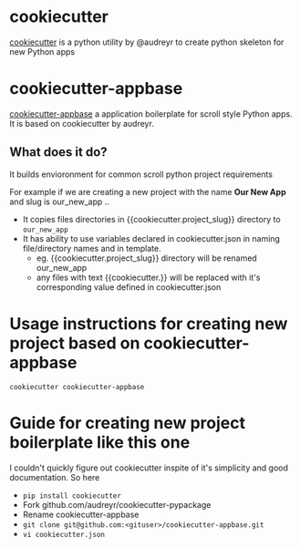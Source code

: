 # cookiecutter
[cookiecutter](https://cookiecutter.readthedocs.io/) is a python utility by @audreyr to create python skeleton for new Python apps

# cookiecutter-appbase
[cookiecutter-appbase](https://github.com/scrolltech/cookiecutter-appbase) a application boilerplate for scroll style Python apps.
It is based on cookiecutter by audreyr.

## What does it do?
It builds envioronment for common scroll python project requirements

For example if we are creating a new project with the name **Our New App** and slug is our_new_app ..
- It copies files directories in {{cookiecutter.project_slug}} directory to `our_new_app`
- It has ability to use variables declared in cookiecutter.json in naming file/directory names and in template. 
    - eg. {{cookiecutter.project_slug}} directory will be renamed our_new_app
    - any files with text {{cookiecutter.<variable>}} will be replaced with it's corresponding value defined in cookiecutter.json

# Usage instructions for creating new project based on cookiecutter-appbase

```
cookiecutter cookiecutter-appbase
```

# Guide for creating new project boilerplate like this one

I couldn't quickly figure out cookiecutter inspite of it's simplicity and good documentation. 
So here 

- `pip install cookiecutter`
- Fork github.com/audreyr/cookiecutter-pypackage
- Rename cookiecutter-appbase
- `git clone git@github.com:<gituser>/cookiecutter-appbase.git`
- `vi cookiecutter.json`
